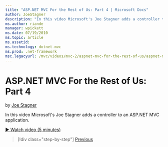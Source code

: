 ```yaml
---
title: "ASP.NET MVC For the Rest of Us: Part 4 | Microsoft Docs"
author: JoeStagner
description: "In this video Microsoft's Joe Stagner adds a controller to an ASP.NET MVC application."
ms.author: riande
manager: wpickett
ms.date: 07/19/2010
ms.topic: article
ms.assetid: 
ms.technology: dotnet-mvc
ms.prod: .net-framework
msc.legacyurl: /mvc/videos/mvc-2/aspnet-mvc-for-the-rest-of-us/aspnet-mvc-for-the-rest-of-us-part-4
---
```

ASP.NET MVC For the Rest of Us: Part 4
====================
by [Joe Stagner](https://github.com/JoeStagner)

In this video Microsoft's Joe Stagner adds a controller to an ASP.NET MVC application.

[&#9654; Watch video (5 minutes)](https://channel9.msdn.com/Blogs/ASP-NET-Site-Videos/aspnet-mvc-for-the-rest-of-us-part-4)

>[!div class="step-by-step"]
[Previous](aspnet-mvc-for-the-rest-of-us-part-3.md)